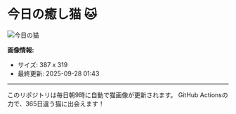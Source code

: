# 今日の癒し猫 🐱

![今日の猫](https://cdn2.thecatapi.com/images/ebf.jpg)

**画像情報:**
- サイズ: 387 x 319
- 最終更新: 2025-09-28 01:43

---

このリポジトリは毎日朝9時に自動で猫画像が更新されます。
GitHub Actionsの力で、365日違う猫に出会えます！
